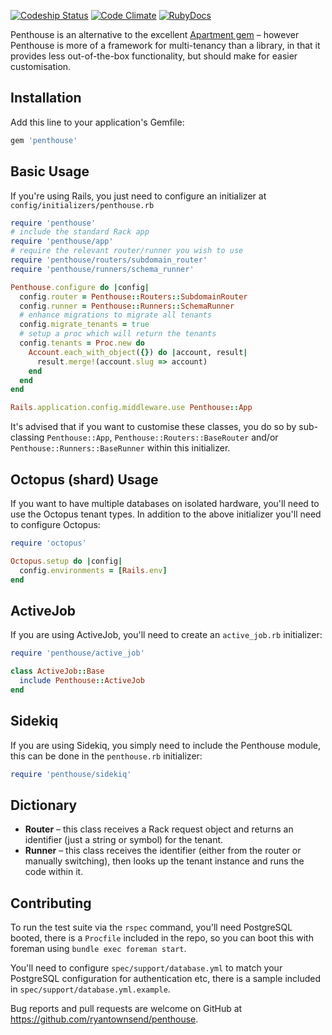 [![Codeship Status](https://codeship.com/projects/03e16b10-8e69-0134-64e5-76ac8288ef19/status?branch=master)](https://app.codeship.com/projects/185256) [![Code Climate](https://codeclimate.com/github/shiftcommerce/penthouse/badges/gpa.svg)](https://codeclimate.com/github/shiftcommerce/penthouse) [![RubyDocs](https://img.shields.io/badge/rubydocs-click_here-blue.svg)](http://www.rubydoc.info/github/shiftcommerce/penthouse)

Penthouse is an alternative to the excellent [Apartment gem](https://github.com/influitive/apartment) – however Penthouse is more of a framework for multi-tenancy than a library, in that it provides less out-of-the-box functionality, but should make for easier customisation.

## Installation

Add this line to your application's Gemfile:

```ruby
gem 'penthouse'
```

## Basic Usage

If you're using Rails, you just need to configure an initializer at `config/initializers/penthouse.rb`

```ruby
require 'penthouse'
# include the standard Rack app
require 'penthouse/app'
# require the relevant router/runner you wish to use
require 'penthouse/routers/subdomain_router'
require 'penthouse/runners/schema_runner'

Penthouse.configure do |config|
  config.router = Penthouse::Routers::SubdomainRouter
  config.runner = Penthouse::Runners::SchemaRunner
  # enhance migrations to migrate all tenants
  config.migrate_tenants = true
  # setup a proc which will return the tenants
  config.tenants = Proc.new do
    Account.each_with_object({}) do |account, result|
      result.merge!(account.slug => account)
    end
  end
end

Rails.application.config.middleware.use Penthouse::App
```

It's advised that if you want to customise these classes, you do so by sub-classing `Penthouse::App`, `Penthouse::Routers::BaseRouter` and/or `Penthouse::Runners::BaseRunner` within this initializer.

## Octopus (shard) Usage

If you want to have multiple databases on isolated hardware, you'll need to use the Octopus tenant types. In addition to the above initializer you'll need to configure Octopus:

```ruby
require 'octopus'

Octopus.setup do |config|
  config.environments = [Rails.env]
end
```

## ActiveJob

If you are using ActiveJob, you'll need to create an `active_job.rb` initializer:

```ruby
require 'penthouse/active_job'

class ActiveJob::Base
  include Penthouse::ActiveJob
end
```

## Sidekiq

If you are using Sidekiq, you simply need to include the Penthouse module, this can be done in the `penthouse.rb` initializer:

```ruby
require 'penthouse/sidekiq'
```

## Dictionary

* **Router** – this class receives a Rack request object and returns an identifier (just a string or symbol) for the tenant.
* **Runner** – this class receives the identifier (either from the router or manually switching), then looks up the tenant instance and runs the code within it.

## Contributing

To run the test suite via the `rspec` command, you'll need PostgreSQL booted, there is a `Procfile` included in the repo, so you can boot this with foreman using `bundle exec foreman start`.

You'll need to configure `spec/support/database.yml` to match your PostgreSQL configuration for authentication etc, there is a sample included in `spec/support/database.yml.example`.

Bug reports and pull requests are welcome on GitHub at https://github.com/ryantownsend/penthouse.
